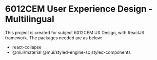 # 6012CEM User Experience Design - Multilingual

This project is created for subject 6012CEM UX Design, with ReactJS framework. The packages needed are as below:

- react-collapse
- @mui/material @mui/styled-engine-sc styled-components
